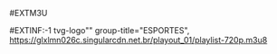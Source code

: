 #EXTM3U<br>

#EXTINF:-1 tvg-logo&quot;&quot; group-title=&quot;ESPORTES&quot;,<br>
https://glxlmn026c.singularcdn.net.br/playout_01/playlist-720p.m3u8
